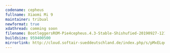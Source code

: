 ```yaml
---
codename: cepheus
fullname: Xiaomi Mi 9
maintainer: tribual
newformat: true
xdathread: comming soon
filename: BootleggersROM-Pie4cepheus.4.3-Stable-Shishufied-20190927-121147.zip
buildsize: 959400500
mirrorlink: http://cloud.softair-sueddeutschland.de/index.php/s/pMxELqoNJfjyCHR
---
```

